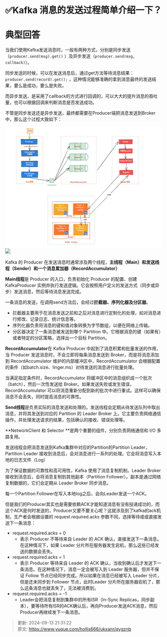 # ✅Kafka 消息的发送过程简单介绍一下？

# 典型回答
当我们使用Kafka发送消息时，一般有两种方式，分别是同步发送（`producer.send(msg).get()` ）及异步发送（`producer.send(msg, callback)`）。



同步发送的时候，可以在发送消息后，通过get方法等待消息结果：`producer.send(record).get();` ，这种情况能够准确的拿到消息最终的发送结果，要么是成功，要么是失败。



而异步发送，是采用了callback的方式进行回调的，可以大大的提升消息的吞吐量，也可以根据回调来判断消息是否发送成功。



不管是同步发送还是异步发送，最终都需要在Producer端把消息发送到Broker中，那么这个过程大致如下：



![1684314627784-48da01a2-45c4-4a04-bb2e-1031018df8c7.png](./img/inaijLnh408bqyHs/1684314627784-48da01a2-45c4-4a04-bb2e-1031018df8c7-416648.png)![](media/16843057638079/16843120535902.jpg)



Kafka 的 Producer 在发送消息时通常涉及两个线程，**主线程（Main）和发送线程（Sender）和一个消息累加器（RecordAccumulator）**



**Main线程**是 Producer 的入口，负责初始化 Producer 的配置、创建 KafkaProducer 实例并执行发送逻辑。它会按照用户定义的发送方式（同步或异步）发送消息，然后等待消息发送完成。



一条消息的发送，在调用send方法后，会经过**拦截器、序列化器及分区器**。

+ 拦截器主要用于在消息发送之前和之后对消息进行定制化的处理，如对消息进行修改、记录日志、统计信息等。
+ 序列化器负责将消息的键和值对象转换为字节数组，以便在网络上传输。
+ 分区器决定了一条消息被发送到哪个 Partition 中。它根据消息的键（如果有）或者特定的分区策略，选择出一个目标 Partition。



**RecordAccumulator**在 Kafka Producer 中起到了消息积累和批量发送的作用，当 Producer 发送消息时，不会立即将每条消息发送到 Broker，而是将消息添加到 RecordAccumulator 维护的内部缓冲区中，RecordAccumulator 会根据配置的条件（如batch.size、linger.ms）对待发送的消息进行批量处理。



当满足指定条件时，RecordAccumulator 将缓冲区中的消息组织成一个批次（batch），然后一次性发送给 Broker。如果发送失败或发生错误，RecordAccumulator 可以将消息重新分配到新的批次中进行重试。这样可以确保消息不会丢失，同时提高消息的可靠性。



**Send线程**是负责实际的消息发送和处理的。发送线程会定期从待发送队列中取出消息，并将其发送到对应的 Partition 的 Leader Broker 上。它主要负责网络通信操作，并处理发送请求的结果，包括确认的接收、错误处理等。



**NetworkClient 和 Selector **是两个重要的组件，分别负责网络通信和 I/O 多路复用。



发送线程会把消息发送到Kafka集群中对应的Partition的Partition Leader，Partition Leader 接收到消息后，会对消息进行一系列的处理。它会将消息写入本地的日志文件（Log）



为了保证数据的可靠性和高可用性，Kafka 使用了消息复制机制。Leader Broker 接收到消息后，会将消息复制到其他副本（Partition Follower）。副本是通过网络复制数据的，它们会定期从 Leader Broker 同步消息。



每一个Partition Follower在写入本地log之后，会向Leader发送一个ACK。



但是我们的Producer其实也是需要依赖ACK才能知道消息有没有投递成功的，而这个ACK是何时发送的，Producer又要不要关心呢？这就涉及到了kafka的ack机制，生产者会根据设置的 request.required.acks 参数不同，选择等待或或直接发送下一条消息：



+  request.required.acks = 0 
    - 表示 Producer 不等待来自 Leader 的 ACK 确认，直接发送下一条消息。在这种情况下，如果 Leader 分片所在服务器发生宕机，那么这些已经发送的数据会丢失。
+  request.required.acks = 1 
    - 表示 Producer 等待来自 Leader 的 ACK 确认，当收到确认后才发送下一条消息。在这种情况下，消息一定会被写入到 Leader 服务器，但并不保证 Follow 节点已经同步完成。所以如果在消息已经被写入 Leader 分片，但是还未同步到 Follower 节点，此时Leader 分片所在服务器宕机了，那么这条消息也就丢失了，无法被消费到。
+  request.required.acks = -1 
    - Leader会把消息复制到集群中的所有ISR（In-Sync Replicas，同步副本），要等待所有ISR的ACK确认后，再向Producer发送ACK消息，然后Producer再继续发下一条消息。



> 更新: 2024-09-13 21:31:22  
> 原文: <https://www.yuque.com/hollis666/ukxanr/qygznb>